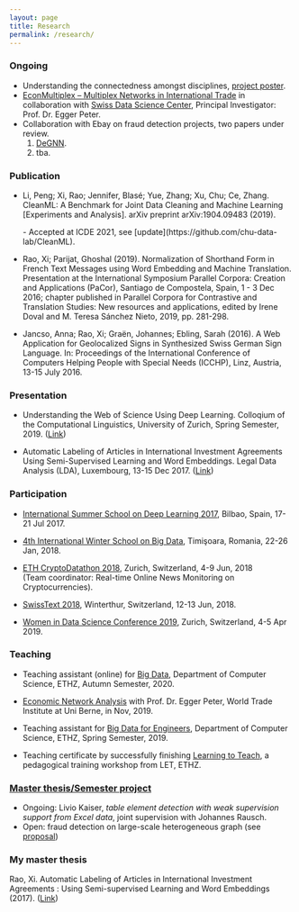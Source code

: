 ```yaml
---
layout: page
title: Research
permalink: /research/
---
```


### Ongoing
* Understanding the connectedness amongst disciplines, [project poster](/images/2020_wos_poster_raox_reduced.pdf).
* [EconMultiplex – Multiplex Networks in International Trade](https://datascience.ch/project/econmultiplex-multiplex-networks-in-international-trade/) in collaboration with [Swiss Data Science Center](https://datascience.ch/), Principal Investigator: Prof. Dr. Egger Peter.
* Collaboration with Ebay on fraud detection projects, two papers under review.
	1. [DeGNN](https://arxiv.org/abs/1910.04499).
	2. tba.

### Publication
* <p style="text-align: jutify;">Li, Peng; Xi, Rao; Jennifer, Blasé; Yue, Zhang; Xu, Chu; Ce, Zhang. CleanML: A Benchmark for Joint Data Cleaning and Machine Learning [Experiments and Analysis]. arXiv preprint arXiv:1904.09483 (2019).</p>
	- Accepted at ICDE 2021, see [update](https://github.com/chu-data-lab/CleanML).

* <p style="text-align: jutify;">Rao, Xi; Parijat, Ghoshal (2019). Normalization of Shorthand Form in French Text Messages using Word Embedding and Machine Translation. Presentation at the International Symposium Parallel Corpora: Creation and Applications (PaCor), Santiago de Compostela, Spain, 1 - 3 Dec 2016; chapter published in Parallel Corpora for Contrastive and Translation Studies: New resources and applications, edited by Irene Doval and M. Teresa Sánchez Nieto, 2019, pp. 281-298.</p>

* <p style="text-align: jutify;">Jancso, Anna; Rao, Xi; Graën, Johannes; Ebling, Sarah (2016). A Web Application for Geolocalized Signs in Synthesized Swiss German Sign Language. In: Proceedings of the International Conference of Computers Helping People with Special Needs (ICCHP), Linz, Austria, 13-15 July 2016.</p>

### Presentation
* Understanding the Web of Science Using Deep Learning. Colloqium of the Computational Linguistics, University of Zurich, Spring Semester, 2019. ([Link](https://www.cl.uzh.ch/de/studium/studies-tt/studies-1/Kolloquium-Archiv/KolloFS2019.htm]))

* Automatic Labeling of Articles in International Investment Agreements Using Semi-Supervised Learning and Word Embeddings. Legal Data Analysis (LDA), Luxembourg, 13-15 Dec 2017. ([Link](http://ceili.at/lda2017))

### Participation
* [International Summer School on Deep Learning 2017](http://grammars.grlmc.com/DeepLearn2017/), Bilbao, Spain, 17-21 Jul 2017.

* [4th International Winter School on Big Data](http://grammars.grlmc.com/BigDat2018/), Timişoara, Romania, 22-26 Jan, 2018.

* [ETH CryptoDatathon 2018](https://www.cryptodatathon.com/), Zurich, Switzerland, 4-9 Jun, 2018 <br>(Team coordinator: Real-time Online News Monitoring on Cryptocurrencies).

* [SwissText 2018](https://www.swisstext.org/), Winterthur, Switzerland, 12-13 Jun, 2018.

* [Women in Data Science Conference 2019](https://www.wids.ch/), Zurich, Switzerland, 4-5 Apr 2019.

### Teaching
* Teaching assistant (online) for [Big Data](http://www.vorlesungsverzeichnis.ethz.ch/Vorlesungsverzeichnis/lerneinheit.view?lerneinheitId=140750&semkez=2020W&ansicht=KATALOGDATEN&lang=en), Department of Computer Science, ETHZ, Autumn Semester, 2020.

* [Economic Network Analysis](https://www.wti.org/media/filer_public/ba/d5/bad57942-10e0-471b-bc10-8ec2bd4e5294/phd_flyer.pdf) with Prof. Dr. Egger Peter, World Trade Institute at Uni Berne, in Nov, 2019.

* Teaching assistant for [Big Data for Engineers](http://www.vorlesungsverzeichnis.ethz.ch/Vorlesungsverzeichnis/lerneinheit.view?lang=en&lerneinheitId=122247&semkez=2018S&ansicht=KATALOGDATEN&), Department of Computer Science, ETHZ, Spring Semester, 2019.

* Teaching certificate by successfully finishing [Learning to Teach](https://ethz.ch/en/the-eth-zurich/education/educational-development/continuing-education/learning-to-teach.html), a pedagogical training workshop from LET, ETHZ.


### [Master thesis/Semester project](https://systems.ethz.ch/education/master-and-bachelor-theses.html)
* Ongoing: Livio Kaiser, *table element detection with weak supervision support from Excel data*, joint supervision with Johannes Rausch.
* Open: fraud detection on large-scale heterogeneous graph (see [proposal](/images/202009MT_graph.pdf))

### My master thesis
Rao, Xi. Automatic Labeling of Articles in International Investment Agreements : Using Semi-supervised Learning and Word Embeddings (2017). ([Link](https://snis.ch/wp-content/uploads/2018/02/Masterarbeit_XRao_FS2017.pdf))

<!--add the sdsc, teaching, update the paper, see CV-->
